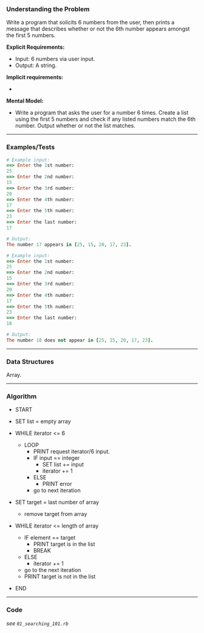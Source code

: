 ### Understanding the Problem
Write a program that solicits 6 numbers from the user, then prints a message that describes whether or not the 6th number appears amongst the first 5 numbers.

**Explicit Requirements:**

- Input: 6 numbers via user input.
- Output: A string.

**Implicit requirements:**

- 

**Mental Model:**

- Write a program that asks the user for a number 6 times.  Create a list using the first 5 numbers and check if any listed numbers match the 6th number.  Output whether or not the list matches.

---
### Examples/Tests
```ruby
# Example input:
==> Enter the 1st number:
25
==> Enter the 2nd number:
15
==> Enter the 3rd number:
20
==> Enter the 4th number:
17
==> Enter the 5th number:
23
==> Enter the last number:
17

# Output:
The number 17 appears in [25, 15, 20, 17, 23].

# Example input:
==> Enter the 1st number:
25
==> Enter the 2nd number:
15
==> Enter the 3rd number:
20
==> Enter the 4th number:
17
==> Enter the 5th number:
23
==> Enter the last number:
18

# Output:
The number 18 does not appear in [25, 15, 20, 17, 23].
```
---
### Data Structures
Array.

---
### Algorithm
- START

- SET list = empty array
- WHILE iterator <= 6
  - LOOP
    - PRINT request iterator/6 input.
    - IF input == integer
      - SET list += input
      - iterator += 1
    - ELSE 
      - PRINT error
    - go to next iteration

- SET target = last number of array
  - remove target from array
- WHILE iterator <= length of array
  - IF element == target
    - PRINT target is in the list
    - BREAK
  - ELSE
    - iterator += 1
  - go to the next iteration
  - PRINT target is not in the list
  
- END

---
### Code
*see `01_searching_101.rb`*
